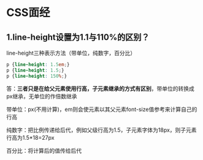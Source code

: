 # CSS面经

## 1.line-height设置为1.1与110%的区别？
line-height三种表示方法（带单位，纯数字，百分比）
```css
p {line-height: 1.5em;}
p {line-height: 1.5;}
p {line-height: 150%;}
```
答：**三者只是在给父元素使用行高，子元素继承的方式有区别**，带单位的转换成px继承，无单位的作倍数继承

带单位：px(不用计算)，em则会使元素以其父元素font-size值参考来计算自己的行高

纯数字：把比例传递给后代，例如父级行高为1.5，子元素字体为18px，则子元素行高为1.5*18=27px

百分比：将计算后的值传给后代


